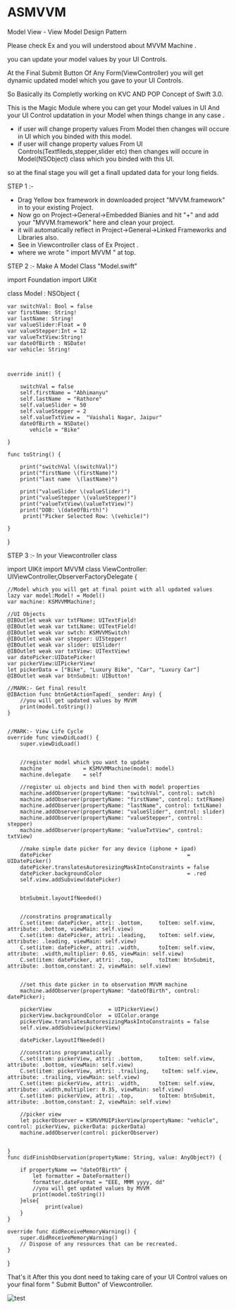 # ASMVVM
Model View - View Model Design Pattern




Please check Ex and you will understood about MVVM Machine .

you can update your model values by your UI Controls.

At the Final Submit Button Of Any Form(ViewController) you will get dynamic updated  model which you gave to your UI Controls.

So Basically its Completly working on KVC AND POP Concept of Swift 3.0.

This is the Magic Module where you can get your Model values in UI And your UI Control updatation in your Model when things change in any case .
- if user will change property values From Model then changes will occure in UI which you binded with this model. 
- if user will change property values From UI Controls(Textfileds,stepper,slider etc) then changes will occure in Model(NSObject) class which you binded with this UI.

so at the final stage you will get a finall updated data for your long fields.


STEP 1 :-
- Drag Yellow box framework in downloaded project "MVVM.framework" in to your existing Project.
- Now go on Project->General->Embedded Bianies and hit "+" and add your  "MVVM.framework" here and clean your project.
- it will automatically reflect in   Project->General->Linked Frameworks and Libraries also.
- See in Viewcontroller class of Ex Project .
- where we wrote " import MVVM " at top.


STEP 2 :- Make A Model Class "Model.swift"

import Foundation
import UIKit

class Model : NSObject {
    
    var switchVal: Bool = false
    var firstName: String!
    var lastName: String!
    var valueSlider:Float = 0
    var valueStepper:Int = 12
    var valueTxtView:String!
    var dateOfBirth : NSDate!
    var vehicle: String!
 
   

    override init() {
     
        switchVal = false
        self.firstName = "Abhimanyu"
        self.lastName  = "Rathore"
        self.valueSlider = 50
        self.valueStepper = 2
        self.valueTxtView =  "Vaishali Nagar, Jaipur"
        dateOfBirth = NSDate()
           vehicle = "Bike"
    
    }
    
    func toString() {
        
        print("switchVal \(switchVal)")
        print("firstName \(firstName)")
        print("last name  \(lastName)")

        print("valueSlider \(valueSlider)")
        print("valueStepper \(valueStepper)")
        print("valueTxtView\(valueTxtView)")
        print("DOB: \(dateOfBirth)")
         print("Picker Selected Row: \(vehicle)")
        
    }
}


STEP 3 :- In your Viewcontroller class 

import UIKit
import MVVM
class ViewController: UIViewController,ObserverFactoryDelegate {
    
    //Model which you will get at final point with all updated values 
    lazy var model:Model! = Model()
    var machine: KSMVVMMachine!;
    
    //UI Objects
    @IBOutlet weak var txtFName: UITextField!
    @IBOutlet weak var txtLName: UITextField!
    @IBOutlet weak var swtch: KSMVVMSwitch!
    @IBOutlet weak var stepper: UIStepper!
    @IBOutlet weak var slider: UISlider!
    @IBOutlet weak var txtView: UITextView!
    var datePicker:UIDatePicker!
    var pickerView:UIPickerView!
    let pickerData = ["Bike", "Luxury Bike", "Car", "Luxury Car"]
    @IBOutlet weak var btnSubmit: UIButton!

    //MARK:- Get final result
    @IBAction func btnGetActionTaped(_ sender: Any) {
        //you will get updated values by MVVM
        print(model.toString())
    }
    
    
    //MARK:- View Life Cycle
    override func viewDidLoad() {
        super.viewDidLoad()
       
        
        //register model which you want to update
        machine             = KSMVVMMachine(model: model)
        machine.delegate    = self
        
        //register ui objects and bind then with model properties
        machine.addObserver(propertyName: "switchVal", control: swtch)
        machine.addObserver(propertyName: "firstName", control: txtFName)
        machine.addObserver(propertyName: "lastName", control: txtLName)
        machine.addObserver(propertyName: "valueSlider", control: slider)
        machine.addObserver(propertyName: "valueStepper", control: stepper)
        machine.addObserver(propertyName: "valueTxtView", control: txtView)
        
        //make simple date picker for any device (iphone + ipad)
        datePicker                                           = UIDatePicker()
        datePicker.translatesAutoresizingMaskIntoConstraints = false
        datePicker.backgroundColor                           = .red
        self.view.addSubview(datePicker)
        
        
        btnSubmit.layoutIfNeeded()
        

        //constratins programatically
        C.set(item: datePicker, attri: .bottom,     toItem: self.view, attribute: .bottom, viewMain: self.view)
        C.set(item: datePicker, attri: .leading,    toItem: self.view, attribute: .leading, viewMain: self.view)
        C.set(item: datePicker, attri: .width,      toItem: self.view, attribute: .width,multiplier: 0.65, viewMain: self.view)
        C.set(item: datePicker, attri: .top,        toItem: btnSubmit, attribute: .bottom,constant: 2, viewMain: self.view)
        
        
        //set this date picker in to observation MVVM machine
        machine.addObserver(propertyName: "dateOfBirth", control: datePicker);
        
        pickerView                  = UIPickerView()
        pickerView.backgroundColor  = UIColor.orange
        pickerView.translatesAutoresizingMaskIntoConstraints = false
        self.view.addSubview(pickerView)

        datePicker.layoutIfNeeded()
        
        //constratins programatically
        C.set(item: pickerView, attri: .bottom,     toItem: self.view, attribute: .bottom, viewMain: self.view)
        C.set(item: pickerView, attri: .trailing,    toItem: self.view, attribute: .trailing, viewMain: self.view)
        C.set(item: pickerView, attri: .width,      toItem: self.view, attribute: .width,multiplier: 0.35, viewMain: self.view)
        C.set(item: pickerView, attri: .top,        toItem: btnSubmit, attribute: .bottom,constant: 2, viewMain: self.view)

        //picker view
        let pickerObserver = KSMVVMUIPikerView(propertyName: "vehicle", control: pickerView, pickerData: pickerData)
        machine.addObserver(control: pickerObserver)
    
        
    }
    func didFinishObservation(propertyName: String, value: AnyObject?) {
    
        if propertyName == "dateOfBirth" {
            let formatter = DateFormatter()
            formatter.dateFormat = "EEE, MMM yyyy, dd"
            //you will get updated values by MVVM
            print(model.toString())
        }else{
                print(value)
        }
    }
    
    override func didReceiveMemoryWarning() {
        super.didReceiveMemoryWarning()
        // Dispose of any resources that can be recreated.
    }
    
    
}

That's it After this you dont need to taking care of your UI Control values on your final form " Submit Button"  of Viewcontroller.

![test](https://user-images.githubusercontent.com/7630897/29417202-fece52e8-8385-11e7-9149-d6a3c42c0c61.gif)


